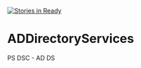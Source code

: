 [![Stories in Ready](https://badge.waffle.io/d9micromgmt/ADDomainServices.png?label=ready&title=Ready)](https://waffle.io/d9micromgmt/ADDomainServices)
# ADDirectoryServices
PS DSC - AD DS
